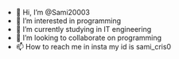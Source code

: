 - 👋 Hi, I’m @Sami20003
- 👀 I’m interested in programming
- 🌱 I’m currently studying in IT engineering
- 💞️ I’m looking to collaborate on programming
- 📫 How to reach me in insta my id is sami_cris0

<!---
Sami20003/Sami20003 is a ✨ special ✨ repository because its `README.md` (this file) appears on your GitHub profile.
You can click the Preview link to take a look at your changes.
--->
